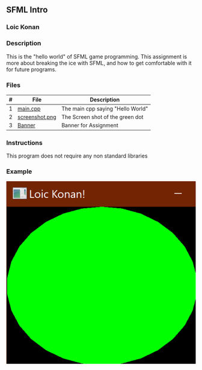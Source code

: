 ## SFML Intro

### Loic Konan

### Description

This is the "hello world" of SFML game programming.
This assignment is more about breaking the ice with SFML, and how to get comfortable with it for future programs.

### Files

|  #  | File                             | Description                       |
| :-: | -------------------------------- | --------------------------------- |
|  1  | [main.cpp](main.cpp)             | The main cpp saying "Hello World" |
|  2  | [screenshot.png](screenshot.png) | The Screen shot of the green dot  |
|  3  | [Banner](Banner)                 | Banner for Assignment             |

### Instructions

This program does not require any non standard libraries

### Example

  <img src="Screenshot.png">
